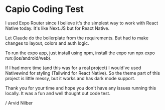 # Capio Coding Test

I used Expo Router since I believe it's the simplest way to work with React Native today. 
It's like Next.JS but for React Native.

Let Claude do the boilerplate from the requirements. But had to make changes to layout, colors and auth logic. 

To run the expo app, just install using npm, install the expo run npx expo run:(ios/android/web).

If I had more time (and this was for a real project) I would've used Nativewind for styling (Tailwind for React Native). So the theme part of this project is little messy, but it works and has dark mode support.

Thank you for your time and hope you don't have any issues running this locally. It was a fun and well thought out code test.

/ Arvid Nilber
